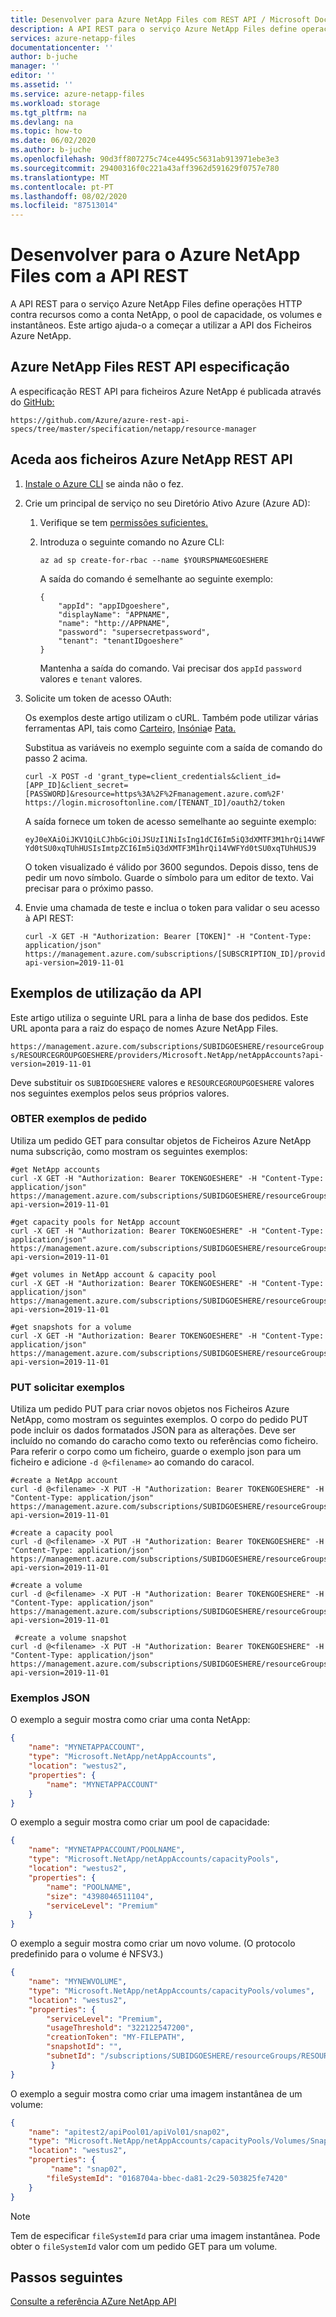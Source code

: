 ```yaml
---
title: Desenvolver para Azure NetApp Files com REST API / Microsoft Docs
description: A API REST para o serviço Azure NetApp Files define operações HTTP para recursos como a conta NetApp, o pool de capacidade, os volumes e instantâneos.
services: azure-netapp-files
documentationcenter: ''
author: b-juche
manager: ''
editor: ''
ms.assetid: ''
ms.service: azure-netapp-files
ms.workload: storage
ms.tgt_pltfrm: na
ms.devlang: na
ms.topic: how-to
ms.date: 06/02/2020
ms.author: b-juche
ms.openlocfilehash: 90d3ff807275c74ce4495c5631ab913971ebe3e3
ms.sourcegitcommit: 29400316f0c221a43aff3962d591629f0757e780
ms.translationtype: MT
ms.contentlocale: pt-PT
ms.lasthandoff: 08/02/2020
ms.locfileid: "87513014"
---
```

# <a name="develop-for-azure-netapp-files-with-rest-api"></a>Desenvolver para o Azure NetApp Files com a API REST 

A API REST para o serviço Azure NetApp Files define operações HTTP contra recursos como a conta NetApp, o pool de capacidade, os volumes e instantâneos. Este artigo ajuda-o a começar a utilizar a API dos Ficheiros Azure NetApp.

## <a name="azure-netapp-files-rest-api-specification"></a>Azure NetApp Files REST API especificação

A especificação REST API para ficheiros Azure NetApp é publicada através do [GitHub:](https://github.com/Azure/azure-rest-api-specs/tree/master/specification/netapp/resource-manager)

`https://github.com/Azure/azure-rest-api-specs/tree/master/specification/netapp/resource-manager`


## <a name="access-the-azure-netapp-files-rest-api"></a>Aceda aos ficheiros Azure NetApp REST API  

1. [Instale o Azure CLI](https://docs.microsoft.com/cli/azure/install-azure-cli?view=azure-cli-latest) se ainda não o fez.
2. Crie um principal de serviço no seu Diretório Ativo Azure (Azure AD):
   1. Verifique se tem [permissões suficientes.](https://docs.microsoft.com/azure/active-directory/develop/howto-create-service-principal-portal#required-permissions)

   2. Introduza o seguinte comando no Azure CLI: 
    
        ```azurecli
        az ad sp create-for-rbac --name $YOURSPNAMEGOESHERE
        ```

      A saída do comando é semelhante ao seguinte exemplo:  

        ```output
        { 
            "appId": "appIDgoeshere", 
            "displayName": "APPNAME", 
            "name": "http://APPNAME", 
            "password": "supersecretpassword", 
            "tenant": "tenantIDgoeshere" 
        } 
        ```

      Mantenha a saída do comando.  Vai precisar dos `appId` `password` valores e `tenant` valores. 

3. Solicite um token de acesso OAuth:

    Os exemplos deste artigo utilizam o cURL. Também pode utilizar várias ferramentas API, tais como [Carteiro,](https://www.getpostman.com/) [Insónia](https://insomnia.rest/)e [Pata.](https://paw.cloud/)  

    Substitua as variáveis no exemplo seguinte com a saída de comando do passo 2 acima. 
    
    ```azurecli
    curl -X POST -d 'grant_type=client_credentials&client_id=[APP_ID]&client_secret=[PASSWORD]&resource=https%3A%2F%2Fmanagement.azure.com%2F' https://login.microsoftonline.com/[TENANT_ID]/oauth2/token
    ```

    A saída fornece um token de acesso semelhante ao seguinte exemplo:

    `eyJ0eXAiOiJKV1QiLCJhbGciOiJSUzI1NiIsIng1dCI6Im5iQ3dXMTF3M1hrQi14VWFYd0tSU0xqTUhHUSIsImtpZCI6Im5iQ3dXMTF3M1hrQi14VWFYd0tSU0xqTUhHUSJ9`

    O token visualizado é válido por 3600 segundos. Depois disso, tens de pedir um novo símbolo. 
    Guarde o símbolo para um editor de texto.  Vai precisar para o próximo passo.

4. Envie uma chamada de teste e inclua o token para validar o seu acesso à API REST:

    ```azurecli
    curl -X GET -H "Authorization: Bearer [TOKEN]" -H "Content-Type: application/json" https://management.azure.com/subscriptions/[SUBSCRIPTION_ID]/providers/Microsoft.Web/sites?api-version=2019-11-01
    ```

## <a name="examples-using-the-api"></a>Exemplos de utilização da API  

Este artigo utiliza o seguinte URL para a linha de base dos pedidos. Este URL aponta para a raiz do espaço de nomes Azure NetApp Files. 

`https://management.azure.com/subscriptions/SUBIDGOESHERE/resourceGroups/RESOURCEGROUPGOESHERE/providers/Microsoft.NetApp/netAppAccounts?api-version=2019-11-01`

Deve substituir os `SUBIDGOESHERE` valores e `RESOURCEGROUPGOESHERE` valores nos seguintes exemplos pelos seus próprios valores. 

### <a name="get-request-examples"></a>OBTER exemplos de pedido

Utiliza um pedido GET para consultar objetos de Ficheiros Azure NetApp numa subscrição, como mostram os seguintes exemplos: 

```azurecli
#get NetApp accounts 
curl -X GET -H "Authorization: Bearer TOKENGOESHERE" -H "Content-Type: application/json" https://management.azure.com/subscriptions/SUBIDGOESHERE/resourceGroups/RESOURCEGROUPGOESHERE/providers/Microsoft.NetApp/netAppAccounts?api-version=2019-11-01
```

```azurecli
#get capacity pools for NetApp account 
curl -X GET -H "Authorization: Bearer TOKENGOESHERE" -H "Content-Type: application/json" https://management.azure.com/subscriptions/SUBIDGOESHERE/resourceGroups/RESOURCEGROUPGOESHERE/providers/Microsoft.NetApp/netAppAccounts/NETAPPACCOUNTGOESHERE/capacityPools?api-version=2019-11-01
```

```azurecli
#get volumes in NetApp account & capacity pool 
curl -X GET -H "Authorization: Bearer TOKENGOESHERE" -H "Content-Type: application/json" https://management.azure.com/subscriptions/SUBIDGOESHERE/resourceGroups/RESOURCEGROUPGOESHERE/providers/Microsoft.NetApp/netAppAccounts/NETAPPACCOUNTGOESHERE/capacityPools/CAPACITYPOOLGOESHERE/volumes?api-version=2019-11-01
```

```azurecli
#get snapshots for a volume 
curl -X GET -H "Authorization: Bearer TOKENGOESHERE" -H "Content-Type: application/json" https://management.azure.com/subscriptions/SUBIDGOESHERE/resourceGroups/RESOURCEGROUPGOESHERE/providers/Microsoft.NetApp/netAppAccounts/NETAPPACCOUNTGOESHERE/capacityPools/CAPACITYPOOLGOESHERE/volumes/VOLUMEGOESHERE/snapshots?api-version=2019-11-01
```

### <a name="put-request-examples"></a>PUT solicitar exemplos

Utiliza um pedido PUT para criar novos objetos nos Ficheiros Azure NetApp, como mostram os seguintes exemplos. O corpo do pedido PUT pode incluir os dados formatados JSON para as alterações. Deve ser incluído no comando do caracho como texto ou referências como ficheiro. Para referir o corpo como um ficheiro, guarde o exemplo json para um ficheiro e adicione `-d @<filename>` ao comando do caracol.

```azurecli
#create a NetApp account  
curl -d @<filename> -X PUT -H "Authorization: Bearer TOKENGOESHERE" -H "Content-Type: application/json" https://management.azure.com/subscriptions/SUBIDGOESHERE/resourceGroups/RESOURCEGROUPGOESHERE/providers/Microsoft.NetApp/netAppAccounts/NETAPPACCOUNTGOESHERE?api-version=2019-11-01
```

```azurecli
#create a capacity pool  
curl -d @<filename> -X PUT -H "Authorization: Bearer TOKENGOESHERE" -H "Content-Type: application/json" https://management.azure.com/subscriptions/SUBIDGOESHERE/resourceGroups/RESOURCEGROUPGOESHERE/providers/Microsoft.NetApp/netAppAccounts/NETAPPACCOUNTGOESHERE/capacityPools/CAPACITYPOOLGOESHERE?api-version=2019-11-01
```

```azurecli
#create a volume  
curl -d @<filename> -X PUT -H "Authorization: Bearer TOKENGOESHERE" -H "Content-Type: application/json" https://management.azure.com/subscriptions/SUBIDGOESHERE/resourceGroups/RESOURCEGROUPGOESHERE/providers/Microsoft.NetApp/netAppAccounts/NETAPPACCOUNTGOESHERE/capacityPools/CAPACITYPOOLGOESHERE/volumes/MYNEWVOLUME?api-version=2019-11-01
```

```azurecli
 #create a volume snapshot  
curl -d @<filename> -X PUT -H "Authorization: Bearer TOKENGOESHERE" -H "Content-Type: application/json" https://management.azure.com/subscriptions/SUBIDGOESHERE/resourceGroups/RESOURCEGROUPGOESHERE/providers/Microsoft.NetApp/netAppAccounts/NETAPPACCOUNTGOESHERE/capacityPools/CAPACITYPOOLGOESHERE/volumes/MYNEWVOLUME/Snapshots/SNAPNAME?api-version=2019-11-01
```

### <a name="json-examples"></a>Exemplos JSON

O exemplo a seguir mostra como criar uma conta NetApp:

```json
{ 
    "name": "MYNETAPPACCOUNT", 
    "type": "Microsoft.NetApp/netAppAccounts", 
    "location": "westus2", 
    "properties": { 
        "name": "MYNETAPPACCOUNT" 
    }
} 
```

O exemplo a seguir mostra como criar um pool de capacidade: 

```json
{
    "name": "MYNETAPPACCOUNT/POOLNAME",
    "type": "Microsoft.NetApp/netAppAccounts/capacityPools",
    "location": "westus2",
    "properties": {
        "name": "POOLNAME",
        "size": "4398046511104",
        "serviceLevel": "Premium"
    }
}
```

O exemplo a seguir mostra como criar um novo volume. (O protocolo predefinido para o volume é NFSV3.) 

```json
{
    "name": "MYNEWVOLUME",
    "type": "Microsoft.NetApp/netAppAccounts/capacityPools/volumes",
    "location": "westus2",
    "properties": {
        "serviceLevel": "Premium",
        "usageThreshold": "322122547200",
        "creationToken": "MY-FILEPATH",
        "snapshotId": "",
        "subnetId": "/subscriptions/SUBIDGOESHERE/resourceGroups/RESOURCEGROUPGOESHERE/providers/Microsoft.Network/virtualNetworks/VNETGOESHERE/subnets/MYDELEGATEDSUBNET.sn"
         }
}
```

O exemplo a seguir mostra como criar uma imagem instantânea de um volume: 

```json
{
    "name": "apitest2/apiPool01/apiVol01/snap02",
    "type": "Microsoft.NetApp/netAppAccounts/capacityPools/Volumes/Snapshots",
    "location": "westus2",
    "properties": {
         "name": "snap02",
        "fileSystemId": "0168704a-bbec-da81-2c29-503825fe7420"
    }
}
```

> [!NOTE] 
> Tem de especificar `fileSystemId` para criar uma imagem instantânea.  Pode obter o `fileSystemId` valor com um pedido GET para um volume. 

## <a name="next-steps"></a>Passos seguintes

[Consulte a referência AZure NetApp API](https://docs.microsoft.com/rest/api/netapp/)
